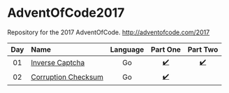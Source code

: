 # AdventOfCode2017
Repository for the 2017 AdventOfCode.
http://adventofcode.com/2017

| Day | Name                          | Language    | Part One | Part Two |
|:---:|:------------------------------|:-----------:|:--------:|:--------:|
| 01  | [Inverse Captcha][day01]      | Go          | [:heavy_check_mark:](./day01/inverse_captcha.go) | [:heavy_check_mark:](./day01/inverse_captcha.go) |
| 02  | [Corruption Checksum][day02]  | Go          | [:heavy_check_mark:](./day02/corruption_checksum.go) | |

[day01]: https://adventofcode.com/2017/day/1
[day02]: https://adventofcode.com/2017/day/2
